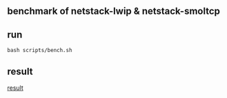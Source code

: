 ## benchmark of netstack-lwip & netstack-smoltcp

## run

`bash scripts/bench.sh`

## result

[result](./benchmark_results.txt)